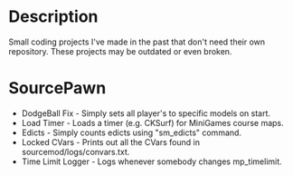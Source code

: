 # Description
Small coding projects I've made in the past that don't need their own repository. These projects may be outdated or even broken.

# SourcePawn
* DodgeBall Fix - Simply sets all player's to specific models on start.
* Load Timer - Loads a timer (e.g. CKSurf) for MiniGames course maps.
* Edicts - Simply counts edicts using "sm_edicts" command.
* Locked CVars - Prints out all the CVars found in sourcemod/logs/convars.txt.
* Time Limit Logger - Logs whenever somebody changes mp_timelimit.